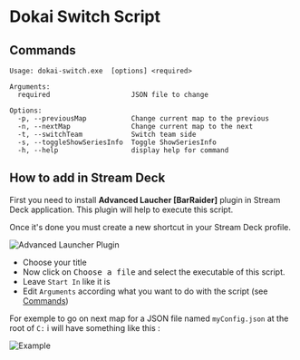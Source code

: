 # Dokai Switch Script

## Commands

```shell
Usage: dokai-switch.exe  [options] <required>

Arguments:
  required                    JSON file to change

Options:
  -p, --previousMap           Change current map to the previous
  -n, --nextMap               Change current map to the next
  -t, --switchTeam            Switch team side
  -s, --toggleShowSeriesInfo  Toggle ShowSeriesInfo
  -h, --help                  display help for command
```

## How to add in Stream Deck

First you need to install **Advanced Laucher \[BarRaider\]** plugin in Stream Deck application. This plugin will help to execute this script.

Once it's done you must create a new shortcut in your Stream Deck profile.

![Advanced Launcher Plugin](https://github.com/Ballrock/dokai-switch/blob/main/docs/plugin.jpg?raw=true)

- Choose your title
- Now click on <kbd>Choose a file</kbd> and select the executable of this script.
- Leave `Start In` like it is
- Edit `Arguments` according what you want to do with the script (see [Commands](#commands))

For exemple to go on next map for a JSON file named `myConfig.json` at the root of `C:` i will have something like this :

![Example](https://github.com/Ballrock/dokai-switch/blob/main/docs/plugin.jpg?raw=true)
